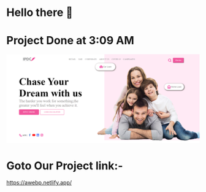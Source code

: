 # Hello there 👋
# Project Done at 3:09 AM 
![Alt text](screencapture-127-0-0-1-5500-index-html-2023-10-28-02_41_23.png)
# Goto Our Project link:-
https://awebp.netlify.app/
